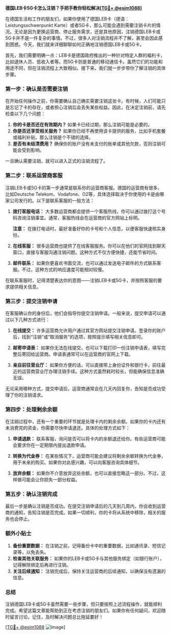 **德国LEB卡5G卡怎么注销？手把手教你轻松解决[[TG💪+ @esim1088](https://t.me/s/esim1088)]**

在德国生活和工作的朋友们，如果你使用了德国LEB卡（德语：Leistungsschwerpunkt Karte）或者5G卡，那么可能会遇到需要注销卡片的情况。无论是因为更换运营商、停止服务需求，还是其他原因，注销德国LEB卡或5G卡并不是一件复杂的事情。不过，很多人对注销流程并不了解，甚至会因此感到困惑。今天，我们就来详细聊聊如何正确地注销德国LEB卡或5G卡。

首先，我们需要明确一点：LEB卡是德国政府推出的一种针对特定人群的福利卡，比如退休人员、低收入者等。而5G卡则是普通的移动通信卡。虽然它们的功能和用途不同，但在注销流程上大致相似。接下来，我们就一步步带你了解注销的具体步骤。

### **第一步：确认是否需要注销**
在开始任何操作之前，你需要确认自己确实需要注销这张卡。有时候，人们可能只是忘记了卡的存在，或者担心注销后会丢失某些权益。因此，在决定注销前，请先检查以下几个问题：

1. **你的卡是否还在有效期内？** 如果卡已经过期，那么注销可能是必要的。
2. **你是否还享受相关服务？** 如果你已经不再使用该卡提供的服务，比如手机套餐或福利补贴，那么注销是个不错的选择。
3. **是否有未结清费用？** 确保你的账户没有未支付的账单或其他欠款，否则注销可能会受到影响。

一旦确认需要注销，就可以进入正式的注销流程了。

### **第二步：联系运营商客服**
注销LEB卡或5G卡的第一步通常是联系你的运营商客服。德国的运营商有很多，比如Deutsche Telekom、Vodafone、O2等，具体选择取决于你使用的卡是由哪家公司发行的。以下是联系客服的一般方法：

1. **拨打客服电话：** 大多数运营商都会提供一个客服热线，你可以通过拨打这个号码咨询注销事宜。通常，客服热线会在运营商的官方网站上标明。
   
   **注意：** 在拨打电话时，最好准备好你的卡号和个人信息，以便客服快速核实身份。

2. **在线客服：** 很多运营商也提供了在线客服服务。你可以在他们的官网找到聊天窗口，直接与客服沟通注销问题。这种方式不仅方便快捷，还能节省时间。

3. **邮件联系：** 如果你更喜欢书面交流，也可以通过发送电子邮件的方式联系客服。不过，这种方式的响应速度可能相对较慢。

在联系客服时，记得清楚表达你的意图——注销LEB卡或5G卡，并按照客服的要求提供相关信息。

### **第三步：提交注销申请**
在客服确认你的身份后，他们会指导你提交注销申请。一般来说，提交申请可以通过以下几种方式进行：

1. **在线提交：** 许多运营商允许用户通过其官方网站提交注销申请。登录你的账户后，找到“注销”或“取消服务”的选项，按照提示填写相关信息即可。

2. **邮寄申请表：** 如果你无法在线提交，也可以下载打印一份注销申请表，填写完整后寄回给运营商。申请表通常可以在运营商的官网上下载。

3. **亲自前往营业厅：** 如果你方便的话，可以直接带上身份证件和银行卡，前往最近的运营商营业厅办理注销手续。这种方式虽然耗时较长，但能确保信息准确无误。

无论采用哪种方式，提交申请后，运营商通常会在几天内回复你，告知是否成功受理了你的注销请求。

### **第四步：处理剩余余额**
在注销过程中，还有一个重要的环节就是处理卡内的剩余余额。如果你的卡内还有未消费完的资金，你需要尽快申请退还。具体的处理方式如下：

1. **申请退款：** 联系客服，询问是否可以将卡内的余额退还给你。有些运营商可能会要求你在一定期限内提出退款申请。

2. **转换为代金券：** 在某些情况下，运营商可能会建议将剩余余额转换为代金券，用于未来的购买。如果你对此感兴趣，可以向客服咨询具体细节。

3. **放弃余额：** 如果你不介意放弃这些余额，也可以直接忽略这一部分。不过，这样做可能会让你损失一部分权益。

### **第五步：确认注销完成**
最后一步是确认注销是否成功。在提交注销申请后的几天到几周内，你会收到运营商的通知，告知注销是否完成。如果一切顺利，你的卡将从系统中移除，相关的服务也会停止。

### **额外小贴士**
1. **备份重要数据：** 在注销之前，记得备份卡中的重要数据，比如通讯录、短信记录等，以免丢失。
2. **检查其他关联服务：** 如果你的LEB卡或5G卡与其他服务绑定（如银行账户），记得解除绑定后再进行注销。
3. **关注后续通知：** 注销完成后，保持关注运营商的后续通知，以确保没有遗漏的信息。

### **总结**
注销德国LEB卡或5G卡虽然需要一些步骤，但只要按照上述流程操作，就能顺利完成。希望这篇文章能帮助到正在考虑注销的朋友们。如果你有任何疑问，欢迎随时留言讨论。记住，及时解决问题总比拖延要好！

[[TG💪+ @esim1088](https://t.me/s/esim1088) ![Image](https://i.postimg.cc/4NQfJmqS/Snipaste-2025-05-13-00-14-12.png)]